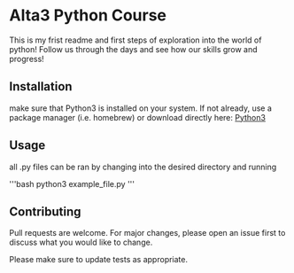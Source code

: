 # Alta3 Python Course

This is my frist readme and first steps of exploration into the world of python!
Follow us through the days and see how our skills grow and progress!

## Installation
make sure that Python3 is installed on your system. If not already, use a package manager (i.e. homebrew) or download directly here:
[Python3](https://www.python.org/downloads/)

## Usage

all .py files can be ran by changing into the desired directory and running 

'''bash
python3 example_file.py
'''

## Contributing

Pull requests are welcome. For major changes, please open an issue first
to discuss what you would like to change.

Please make sure to update tests as appropriate.
